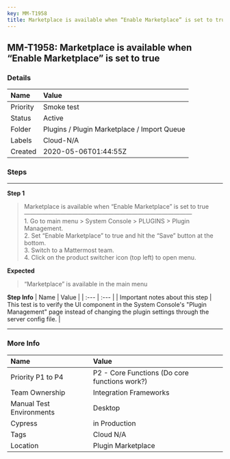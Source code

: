 ```yaml
---
key: MM-T1958
title: Marketplace is available when “Enable Marketplace” is set to true
---
```


## MM-T1958: Marketplace is available when “Enable Marketplace” is set to true

### Details

| Name     | Value                                       |
| :------- | :------------------------------------------ |
| Priority | Smoke test                                  |
| Status   | Active                                      |
| Folder   | Plugins / Plugin Marketplace / Import Queue |
| Labels   | Cloud-N/A                                   |
| Created  | 2020-05-06T01:44:55Z                        |

### Steps

<hr/>

**Step 1**

> <article>Marketplace is available when “Enable Marketplace” is set to true<br />————————————————————————————<br />1. Go to main menu &gt; System Console &gt; PLUGINS &gt; Plugin Management.<br />2. Set “Enable Marketplace” to true and hit the “Save” button at the bottom.<br />3. Switch to a Mattermost team.<br />4. Click on the product switcher icon (top left) to open menu.</article>

**Expected**

> <article>“Marketplace” is available in the main menu</article>

**Step Info**
| Name | Value |
| :--- | :--- |
| Important notes about this step | This test is to verify the UI component in the System Console's "Plugin Management" page instead of changing the plugin settings through the server config file. |

<hr/>

### More Info

| Name                     | Value                                         |
| :----------------------- | :-------------------------------------------- |
| Priority P1 to P4        | P2 - Core Functions (Do core functions work?) |
| Team Ownership           | Integration Frameworks                        |
| Manual Test Environments | Desktop                                       |
| Cypress                  | in Production                                 |
| Tags                     | Cloud N/A                                     |
| Location                 | Plugin Marketplace                            |

